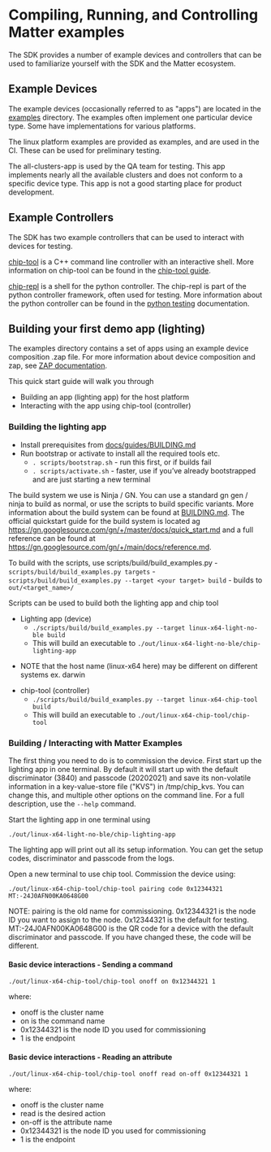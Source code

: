 # Compiling, Running, and Controlling Matter examples

The SDK provides a number of example devices and controllers that can be used to
familiarize yourself with the SDK and the Matter ecosystem.

## Example Devices

The example devices (occasionally referred to as "apps") are located in the
[examples](https://github.com/project-chip/connectedhomeip/tree/master/examples)
directory. The examples often implement one particular device type. Some have
implementations for various platforms.

<!--- Relative path link to "examples" above doesn't work. See #35855 --->

The linux platform examples are provided as examples, and are used in the CI.
These can be used for preliminary testing.

The all-clusters-app is used by the QA team for testing. This app implements
nearly all the available clusters and does not conform to a specific device
type. This app is not a good starting place for product development.

## Example Controllers

The SDK has two example controllers that can be used to interact with devices
for testing.

[chip-tool](../../examples/chip-tool/) is a C++ command line controller with an
interactive shell. More information on chip-tool can be found in the
[chip-tool guide](../development_controllers/chip-tool/chip_tool_guide.md).

[chip-repl](../../src/controller/python/chip-repl.py) is a shell for the python
controller. The chip-repl is part of the python controller framework, often used
for testing. More information about the python controller can be found in the
[python testing](../testing/python.md) documentation.

## Building your first demo app (lighting)

The examples directory contains a set of apps using an example device
composition \.zap file. For more information about device composition and zap,
see [ZAP documentation](./zap.md).

This quick start guide will walk you through

-   Building an app (lighting app) for the host platform
-   Interacting with the app using chip\-tool \(controller\)

### Building the lighting app

-   Install prerequisites from
    [docs/guides/BUILDING\.md](../guides/BUILDING.md#prerequisites)
-   Run bootstrap or activate to install all the required tools etc.
    -   `. scripts/bootstrap.sh` \- run this first\, or if builds fail
    -   `. scripts/activate.sh` \- faster\, use if you’ve already bootstrapped
        and are just starting a new terminal

The build system we use is Ninja / GN. You can use a standard gn gen / ninja to
build as normal, or use the scripts to build specific variants. More information
about the build system can be found at [BUILDING.md](../guides/BUILDING.md). The
official quickstart guide for the build system is located ag
https://gn.googlesource.com/gn/+/master/docs/quick_start.md and a full reference
can be found at https://gn.googlesource.com/gn/+/main/docs/reference.md.

To build with the scripts, use scripts/build/build_examples\.py -
`scripts/build/build_examples.py targets` -
`scripts/build/build_examples.py --target <your target> build` - builds to
`out/<target_name>/`

Scripts can be used to build both the lighting app and chip tool

-   Lighting app \(device\)
    -   `./scripts/build/build_examples.py --target linux-x64-light-no-ble build`
    -   This will build an executable to
        `./out/linux-x64-light-no-ble/chip-lighting-app`

*   NOTE that the host name (linux-x64 here) may be different on different
    systems ex. darwin

-   chip-tool (controller)
    -   `./scripts/build/build_examples.py --target linux-x64-chip-tool build`
    -   This will build an executable to `./out/linux-x64-chip-tool/chip-tool`

### Building / Interacting with Matter Examples

The first thing you need to do is to commission the device. First start up the
lighting app in one terminal. By default it will start up with the default
discriminator (3840) and passcode (20202021) and save its non-volatile
information in a key-value-store file ("KVS") in /tmp/chip_kvs. You can change
this, and multiple other options on the command line. For a full description,
use the `--help` command.

Start the lighting app in one terminal using

`./out/linux-x64-light-no-ble/chip-lighting-app`

The lighting app will print out all its setup information. You can get the setup
codes, discriminator and passcode from the logs.

Open a new terminal to use chip tool. Commission the device using:

`./out/linux-x64-chip-tool/chip-tool pairing code 0x12344321 MT:-24J0AFN00KA0648G00`

NOTE: pairing is the old name for commissioning. 0x12344321 is the node ID you
want to assign to the node. 0x12344321 is the default for testing.
MT:-24J0AFN00KA0648G00 is the QR code for a device with the default
discriminator and passcode. If you have changed these, the code will be
different.

#### Basic device interactions - Sending a command

`./out/linux-x64-chip-tool/chip-tool onoff on 0x12344321 1`

where:

-   onoff is the cluster name
-   on is the command name
-   0x12344321 is the node ID you used for commissioning
-   1 is the endpoint

#### Basic device interactions - Reading an attribute

`./out/linux-x64-chip-tool/chip-tool onoff read on-off 0x12344321 1`

where:

-   onoff is the cluster name
-   read is the desired action
-   on-off is the attribute name
-   0x12344321 is the node ID you used for commissioning
-   1 is the endpoint
